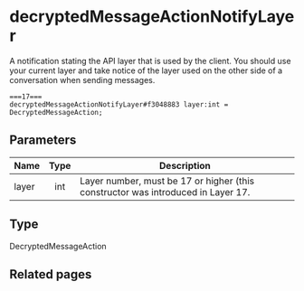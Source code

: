 # decryptedMessageActionNotifyLayer
A notification stating the API layer that is used by the client. You should use your current layer and take notice of the layer used on the other side of a conversation when sending messages.

```
===17===
decryptedMessageActionNotifyLayer#f3048883 layer:int = DecryptedMessageAction;
```

## Parameters
| Name | Type | Description |
| ---- | :----: | ----------- |
| layer | int | Layer number, must be 17 or higher (this constructor was introduced in Layer 17. |


## Type
DecryptedMessageAction

## Related pages
